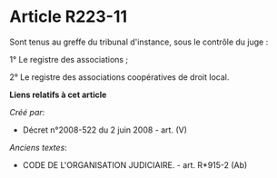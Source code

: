 # Article R223-11

Sont tenus au greffe du tribunal d'instance, sous le contrôle du juge :

1° Le registre des associations ;

2° Le registre des associations coopératives de droit local.

**Liens relatifs à cet article**

_Créé par_:

  - Décret n°2008-522 du 2 juin 2008 - art. (V)

_Anciens textes_:

  - CODE DE L'ORGANISATION JUDICIAIRE. - art. R*915-2 (Ab)
